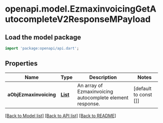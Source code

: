 # openapi.model.EzmaxinvoicingGetAutocompleteV2ResponseMPayload

## Load the model package
```dart
import 'package:openapi/api.dart';
```

## Properties
Name | Type | Description | Notes
------------ | ------------- | ------------- | -------------
**aObjEzmaxinvoicing** | [**List<EzmaxinvoicingAutocompleteElementResponse>**](EzmaxinvoicingAutocompleteElementResponse.md) | An array of Ezmaxinvoicing autocomplete element response. | [default to const []]

[[Back to Model list]](../README.md#documentation-for-models) [[Back to API list]](../README.md#documentation-for-api-endpoints) [[Back to README]](../README.md)


